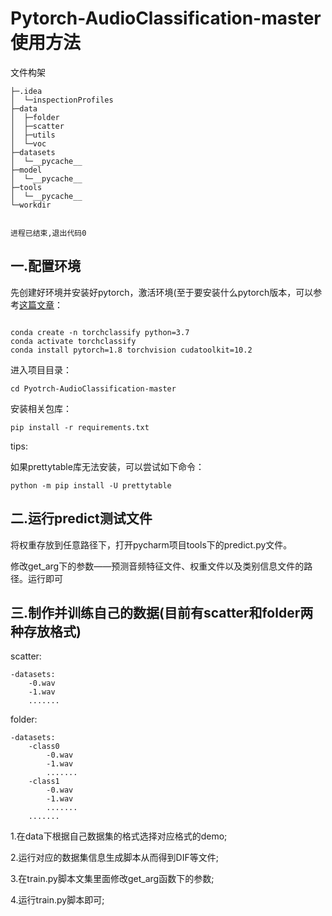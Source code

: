 # Pytorch-AudioClassification-master使用方法

文件构架
```
├─.idea
│  └─inspectionProfiles
├─data
│  ├─folder
│  ├─scatter
│  ├─utils
│  └─voc
├─datasets
│  └─__pycache__
├─model
│  └─__pycache__
├─tools
│  └─__pycache__
└─workdir


进程已结束,退出代码0

```

## 一.配置环境


先创建好环境并安装好pytorch，激活环境(至于要安装什么pytorch版本，可以参考[这篇文章](https://blog.csdn.net/Killer_kali/article/details/123173414?spm=1001.2014.3001.5501)：

```

conda create -n torchclassify python=3.7
conda activate torchclassify
conda install pytorch=1.8 torchvision cudatoolkit=10.2

```

进入项目目录：

```
cd Pyotrch-AudioClassification-master
```

安装相关包库：

```
pip install -r requirements.txt
```

tips:

如果prettytable库无法安装，可以尝试如下命令：

```
python -m pip install -U prettytable
```

## 二.运行predict测试文件
将权重存放到任意路径下，打开pycharm项目tools下的predict.py文件。

修改get_arg下的参数——预测音频特征文件、权重文件以及类别信息文件的路径。运行即可
## 三.制作并训练自己的数据(目前有scatter和folder两种存放格式)

scatter:
```
-datasets:
    -0.wav
    -1.wav
    .......
```

folder:
```
-datasets:
    -class0
        -0.wav
        -1.wav
        .......
    -class1
        -0.wav
        -1.wav
        .......
    .......
```


1.在data下根据自己数据集的格式选择对应格式的demo;

2.运行对应的数据集信息生成脚本从而得到DIF等文件;

3.在train.py脚本文集里面修改get_arg函数下的参数;

4.运行train.py脚本即可;
